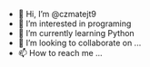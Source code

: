 - 👋 Hi, I’m @czmatejt9
- 👀 I’m interested in programing
- 🌱 I’m currently learning Python
- 💞️ I’m looking to collaborate on ...
- 📫 How to reach me ...

<!---
czmatejt9/czmatejt9 is a ✨ special ✨ repository because its `README.md` (this file) appears on your GitHub profile.
You can click the Preview link to take a look at your changes.
--->
